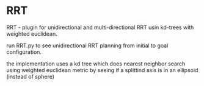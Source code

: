 # RRT
RRT - plugin for unidirectional and multi-directional RRT usin kd-trees with weighted euclidean.

run RRT.py to see unidirectional RRT planning from initial to goal configuration. 

the implementation uses a kd tree which does nearest neighbor search using weighted euclidean metric by seeing if a splittind axis 
is in an ellipsoid (instead of sphere)
